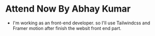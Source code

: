 # Attend Now By Abhay Kumar

- I'm working as an front-end developer. so I'll use Tailwindcss and Framer motion after finish the websit front end part.

